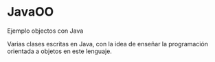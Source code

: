 # JavaOO

Ejemplo objectos con Java


Varias clases escritas en Java, con la idea de enseñar 
la programación orientada a objetos en este lenguaje. 

